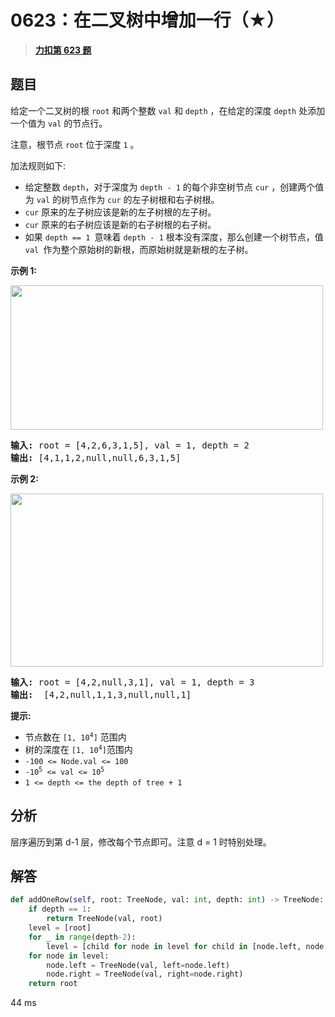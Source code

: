 # 0623：在二叉树中增加一行（★）


> <u>**[力扣第 623 题](https://leetcode.cn/problems/add-one-row-to-tree/)**</u>

## 题目

<p>给定一个二叉树的根 <code>root</code> 和两个整数 <code>val</code> 和 <code>depth</code> ，在给定的深度 <code>depth</code> 处添加一个值为 <code>val</code> 的节点行。</p>

<p>注意，根节点 <code>root</code> 位于深度 <code>1</code> 。</p>

<p>加法规则如下:</p>

<ul>
<li>给定整数 <code>depth</code>，对于深度为 <code>depth - 1</code> 的每个非空树节点 <code>cur</code> ，创建两个值为 <code>val</code> 的树节点作为 <code>cur</code> 的左子树根和右子树根。</li>
<li><code>cur</code> 原来的左子树应该是新的左子树根的左子树。</li>
<li><code>cur</code> 原来的右子树应该是新的右子树根的右子树。</li>
<li>如果 <code>depth == 1 </code>意味着 <code>depth - 1</code> 根本没有深度，那么创建一个树节点，值 <code>val </code>作为整个原始树的新根，而原始树就是新根的左子树。</li>
</ul>



<p><strong>示例 1:</strong></p>

<p><img src="https://assets.leetcode.com/uploads/2021/03/15/addrow-tree.jpg" style="height: 231px; width: 500px;" /></p>

<pre>
<strong>输入:</strong> root = [4,2,6,3,1,5], val = 1, depth = 2
<strong>输出:</strong> [4,1,1,2,null,null,6,3,1,5]</pre>

<p><strong>示例 2:</strong></p>

<p><img src="https://assets.leetcode.com/uploads/2021/03/11/add2-tree.jpg" style="height: 277px; width: 500px;" /></p>

<pre>
<strong>输入:</strong> root = [4,2,null,3,1], val = 1, depth = 3
<strong>输出:</strong>  [4,2,null,1,1,3,null,null,1]
</pre>



<p><strong>提示:</strong></p>

<ul>
<li>节点数在 <code>[1, 10<sup>4</sup>]</code> 范围内</li>
<li>树的深度在 <code>[1, 10<sup>4</sup>]</code>范围内</li>
<li><code>-100 &lt;= Node.val &lt;= 100</code></li>
<li><code>-10<sup>5</sup> &lt;= val &lt;= 10<sup>5</sup></code></li>
<li><code>1 &lt;= depth &lt;= the depth of tree + 1</code></li>
</ul>




## 分析

层序遍历到第 d-1 层，修改每个节点即可。注意 d = 1 时特别处理。

## 解答

```python
def addOneRow(self, root: TreeNode, val: int, depth: int) -> TreeNode:
    if depth == 1:
        return TreeNode(val, root)
    level = [root]
    for _ in range(depth-2):
        level = [child for node in level for child in [node.left, node.right] if child]
    for node in level:
        node.left = TreeNode(val, left=node.left)
        node.right = TreeNode(val, right=node.right)
    return root
```

44 ms

